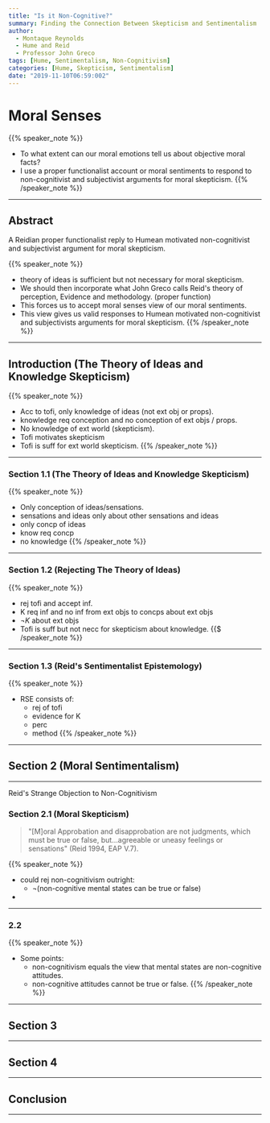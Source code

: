 ```yaml
---
title: "Is it Non-Cognitive?"
summary: Finding the Connection Between Skepticism and Sentimentalism
author:
  - Montaque Reynolds
  - Hume and Reid
  - Professor John Greco
tags: [Hume, Sentimentalism, Non-Cognitivism]
categories: [Hume, Skepticism, Sentimentalism]
date: "2019-11-10T06:59:002"
---
```


# Moral Senses

{{% speaker_note %}}
* To what extent can our moral emotions tell us about objective moral facts?
* I use a proper functionalist account or moral sentiments to respond to non-cognitivist and subjectivist arguments for moral skepticism.
{{% /speaker_note %}}

---

## Abstract

A Reidian proper functionalist reply to Humean motivated non-cognitivist and subjectivist argument for moral skepticism.

{{% speaker_note %}}
* theory of ideas is sufficient but not necessary for moral skepticism.
* We should then incorporate what John Greco calls Reid's theory of perception, Evidence and methodology. (proper function)
* This forces us to accept moral senses view of our moral sentiments.
* This view gives us valid responses to Humean motivated non-cognitivist and subjectivists arguments for moral skepticism.
{{% /speaker_note %}}

---

## Introduction (The Theory of Ideas and Knowledge Skepticism)

{{% speaker_note %}}
* Acc to tofi, only knowledge of ideas (not ext obj or props).
* knowledge req conception and no conception of ext objs / props.
* No knowledge of ext world (skepticism).
* Tofi motivates skepticism
* Tofi is suff for ext world skepticism.
{{% /speaker_note %}}

---

### Section 1.1 (The Theory of Ideas and Knowledge Skepticism)

{{% speaker_note %}}
* Only conception of ideas/sensations.
* sensations and ideas only about other sensations and ideas
* only concp of ideas
* know req concp
* no knowledge
{{% /speaker_note %}}

---

### Section 1.2 (Rejecting The Theory of Ideas)

{{% speaker_note %}}
* rej tofi and accept inf.
* K req inf and no inf from ext objs to concps about ext objs
* $\neg K$ about ext objs
* Tofi is suff but not necc for skepticism about knowledge.
{{$ /speaker_note %}}

---

### Section 1.3 (Reid's Sentimentalist Epistemology)

{{% speaker_note %}}
* RSE consists of:
  * rej of tofi
  * evidence for K
  * perc
  * method
{{% /speaker_note %}}

---

## Section 2 (Moral Sentimentalism)

---

Reid's Strange Objection to Non-Cognitivism

### Section 2.1 (Moral Skepticism)

> "[M]oral Approbation and disapprobation are not judgments, which must be true or false, but...agreeable or uneasy feelings or sensations" (Reid 1994, EAP V.7).

{{% speaker_note %}}
* could rej non-cognitivism outright:
  * $\neg$(non-cognitive mental states can be true or false)
* 


---

### 2.2

> 
{{% speaker_note %}}
* Some points:
  * non-cognitivism equals the view that mental states are non-cognitive attitudes.
  * non-cognitive attitudes cannot be true or false.
{{% /speaker_note %}}

---

## Section 3

---

## Section 4

---

## Conclusion

---
